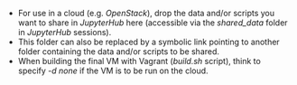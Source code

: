 * For use in a cloud (e.g. _OpenStack_), drop the data and/or scripts you want to share in _JupyterHub_ here (accessible via the _shared_data_ folder in _JupyterHub_ sessions).
* This folder can also be replaced by a symbolic link pointing to another folder containing the data and/or scripts to be shared.
* When building the final VM with Vagrant (_build.sh_ script), think to specify _-d none_ if the VM is to be run on the cloud.